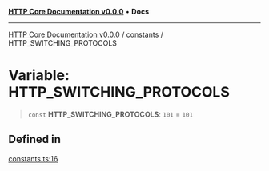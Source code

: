 [**HTTP Core Documentation v0.0.0**](../../README.md) • **Docs**

***

[HTTP Core Documentation v0.0.0](../../modules.md) / [constants](../README.md) / HTTP\_SWITCHING\_PROTOCOLS

# Variable: HTTP\_SWITCHING\_PROTOCOLS

> `const` **HTTP\_SWITCHING\_PROTOCOLS**: `101` = `101`

## Defined in

[constants.ts:16](https://github.com/stonemjs/http-core/blob/3497087dac965583296f5092cd519a9aa0728373/src/constants.ts#L16)
